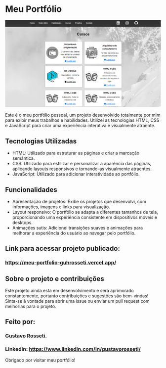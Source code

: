 # Meu Portfólio

![Portfólio](https://github.com/Guhrosseti/meu-portfolio/blob/main/assets/projetos/image-project-portfolio.png)

Este é o meu portfólio pessoal, um projeto desenvolvido totalmente por mim para exibir meus trabalhos e habilidades. Utilizei as tecnologias HTML, CSS e JavaScript para criar uma experiência interativa e visualmente atraente.

## Tecnologias Utilizadas

- HTML: Utilizado para estruturar as páginas e criar a marcação semântica.
- CSS: Utilizado para estilizar e personalizar a aparência das páginas, aplicando layouts responsivos e tornando-as visualmente atraentes.
- JavaScript: Utilizado para adicionar interatividade ao portfólio.

## Funcionalidades

- Apresentação de projetos: Exibe os projetos que desenvolvi, com informações, imagens e links para visualização.
- Layout responsivo: O portfólio se adapta a diferentes tamanhos de tela, proporcionando uma experiência consistente em dispositivos móveis e desktops.
- Animações sutis: Adicionei transições suaves e animações para melhorar a experiência do usuário ao navegar pelo portfólio.

## Link para acessar projeto publicado:

### https://meu-portfolio-guhrosseti.vercel.app/

## Sobre o projeto e contribuições

Este projeto ainda esta em desenvolvimento e será aprimorado constantemente, portanto contribuições e sugestões são bem-vindas! Sinta-se à vontade para abrir uma issue ou enviar um pull request com melhorias para o projeto.


## Feito por:

### Gustavo Rosseti.

### Linkedin: https://www.linkedin.com/in/gustavorosseti/

Obrigado por visitar meu portfólio!

